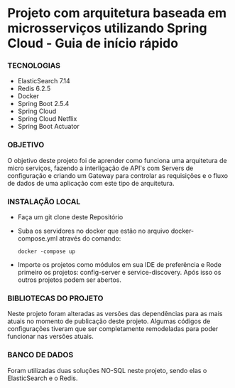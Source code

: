 # **Projeto com arquitetura baseada em microsserviços utilizando Spring Cloud** - Guia de início rápido

### TECNOLOGIAS

- ElasticSearch 7.14
- Redis 6.2.5
- Docker
- Spring Boot 2.5.4
- Spring Cloud
- Spring Cloud Netflix
- Spring Boot Actuator

### OBJETIVO

O objetivo deste projeto foi de aprender como funciona uma arquitetura de micro serviços, fazendo a interligação de API's com Servers de configuração e criando um Gateway para controlar as requisições e o fluxo de dados de uma aplicação com este tipo de arquitetura.

### INSTALAÇÃO LOCAL

- Faça um git clone deste Repositório

- Suba os servidores no docker que estão no arquivo docker-compose.yml  através do comando:

  ```
  docker -compose up
  ```

- Importe os projetos como módulos em sua IDE de preferência e Rode primeiro os projetos: config-server e service-discovery. Após isso os outros projetos podem ser abertos.



### BIBLIOTECAS DO PROJETO

Neste projeto foram alteradas as versões das dependências para as mais atuais no momento de publicação deste projeto. Algumas códigos de configurações tiveram que ser completamente remodeladas para poder funcionar nas versões atuais.


### BANCO DE DADOS

Foram utilizadas duas soluções NO-SQL neste projeto, sendo elas o ElasticSearch e o Redis.



